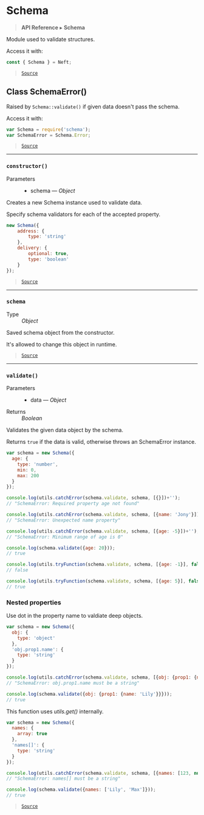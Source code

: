# Schema

> **API Reference** ▸ **Schema**

<!-- toc -->
Module used to validate structures.

Access it with:
```javascript
const { Schema } = Neft;
```


> [`Source`](https:/github.com/Neft-io/neft/blob/f9c128ccb37aa79380c961e878cd76ec9e79c99e/src/schema/index.litcoffee)

## **Class** SchemaError()

Raised by `Schema::validate()` if given data doesn't pass the schema.

Access it with:
```javascript
var Schema = require('schema');
var SchemaError = Schema.Error;
```


> [`Source`](https:/github.com/Neft-io/neft/blob/f9c128ccb37aa79380c961e878cd76ec9e79c99e/src/schema/index.litcoffee)


* * * 

### `constructor()`

<dl><dt>Parameters</dt><dd><ul><li>schema — <i>Object</i></li></ul></dd></dl>

Creates a new Schema instance used to validate data.

Specify schema validators for each of the accepted property.

```javascript
new Schema({
    address: {
        type: 'string'
    },
    delivery: {
        optional: true,
        type: 'boolean'
    }
});
```


> [`Source`](https:/github.com/Neft-io/neft/blob/f9c128ccb37aa79380c961e878cd76ec9e79c99e/src/schema/index.litcoffee#schemaconstructorobject-schema)


* * * 

### `schema`

<dl><dt>Type</dt><dd><i>Object</i></dd></dl>

Saved schema object from the constructor.

It's allowed to change this object in runtime.


> [`Source`](https:/github.com/Neft-io/neft/blob/f9c128ccb37aa79380c961e878cd76ec9e79c99e/src/schema/index.litcoffee#object-schemaschema)


* * * 

### `validate()`

<dl><dt>Parameters</dt><dd><ul><li>data — <i>Object</i></li></ul></dd><dt>Returns</dt><dd><i>Boolean</i></dd></dl>

Validates the given data object by the schema.

Returns `true` if the data is valid, otherwise throws an SchemaError instance.

```javascript
var schema = new Schema({
  age: {
    type: 'number',
    min: 0,
    max: 200
  }
});

console.log(utils.catchError(schema.validate, schema, [{}])+'');
// "SchemaError: Required property age not found"

console.log(utils.catchError(schema.validate, schema, [{name: 'Jony'}])+'');
// "SchemaError: Unexpected name property"

console.log(utils.catchError(schema.validate, schema, [{age: -5}])+'');
// "SchemaError: Minimum range of age is 0"

console.log(schema.validate({age: 20}));
// true

console.log(utils.tryFunction(schema.validate, schema, [{age: -1}], false));
// false

console.log(utils.tryFunction(schema.validate, schema, [{age: 5}], false));
// true
```

### Nested properties

Use dot in the property name to valdiate deep objects.

```javascript
var schema = new Schema({
  obj: {
    type: 'object'
  },
  'obj.prop1.name': {
    type: 'string'
  }
});

console.log(utils.catchError(schema.validate, schema, [{obj: {prop1: {name: 123}}}])+'');
// "SchemaError: obj.prop1.name must be a string"

console.log(schema.validate({obj: {prop1: {name: 'Lily'}}}));
// true
```

This function uses *utils.get()* internally.

```javascript
var schema = new Schema({
  names: {
    array: true
  },
  'names[]': {
    type: 'string'
  }
});

console.log(utils.catchError(schema.validate, schema, [{names: [123, null]}])+'');
// "SchemaError: names[] must be a string"

console.log(schema.validate({names: ['Lily', 'Max']}));
// true
```


> [`Source`](https:/github.com/Neft-io/neft/blob/f9c128ccb37aa79380c961e878cd76ec9e79c99e/src/schema/index.litcoffee)

